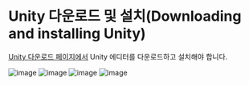 # Unity 다운로드 및 설치(Downloading and installing Unity)

[Unity 다운로드 페이지에서](https://unity.com/download) Unity 에디터를 다운로드하고 설치해야 합니다. 

![image](https://github.com/jeonilshin/game-development/assets/86287920/2666bc42-204d-4620-a988-2e07f5cb2d17)
![image](https://github.com/jeonilshin/game-development/assets/86287920/9beddcdf-54c7-40dd-911a-f83f29246be8)
![image](https://github.com/jeonilshin/game-development/assets/86287920/ddac2e8e-c4f0-4f93-838f-d002757b5aa1)
![image](https://github.com/jeonilshin/game-development/assets/86287920/5f7a5cca-d9c1-4875-883e-e7ced6f63598)